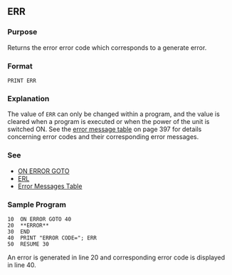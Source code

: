 ## ERR

### Purpose 
Returns the error error code which corresponds to a generate error.

### Format
```basic
PRINT ERR
```

### Explanation
The value of `ERR` can only be changed within a program, and the value is 
cleared when a program is executed or when the power of the unit is switched ON.
See the [error message table](../errors.md) on page 397 for details
concerning error codes and their corresponding error messages.

### See
 - [ON ERROR GOTO](ON_ERROR_GOTO.md)
 - [ERL](ERL.md)
 - [Error Messages Table](../errors.md)

### Sample Program
```basic
10  ON ERROR GOTO 40
20  **ERROR**
30  END
40  PRINT "ERROR CODE="; ERR
50  RESUME 30
```

An error is generated in line 20 and corresponding error code is displayed in line 40.
